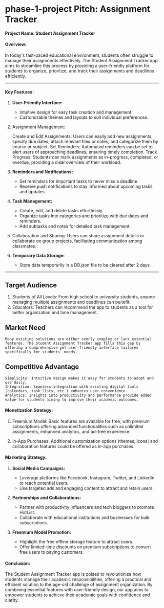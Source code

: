 # phase-1-project Pitch: Assignment Tracker

#### **Project Name:** Student Assignment Tracker 

#### **Overview:**

In today's fast-paced educational environment, students often struggle to manage their assignments effectively. The Student Assignment Tracker app aims to streamline this process by providing a user-friendly platform for students to organize, prioritize, and track their assignments and deadlines efficiently.

---

#### Key Features:

1. **User-Friendly Interface:**
   - Intuitive design for easy task creation and management.
   - Customizable themes and layouts to suit individual preferences.

2. Assignment Management:

    Create and Edit Assignments: Users can easily add new assignments, specify due dates, attach relevant files or notes, and categorize them by course or subject.
    Set Reminders: Automated reminders can be set to alert users of approaching deadlines, ensuring timely completion.
    Track Progress: Students can mark assignments as in-progress, completed, or overdue, providing a clear overview of their workload.


3. **Reminders and Notifications:**
   - Set reminders for important tasks to never miss a deadline.
   - Receive push notifications to stay informed about upcoming tasks and updates.


4. **Task Management:**
   - Create, edit, and delete tasks effortlessly.
   - Organize tasks into categories and prioritize with due dates and reminders.
   - Add subtasks and notes for detailed task management.

5. Collaboration and Sharing: 
Users can share assignment details or collaborate on group projects, facilitating communication among classmates.

6. **Temporary Data Storage:**
   - Store data temporarily in a DB.json file to be cleared after 2 days.

---


## Target Audience

1. Students of All Levels: From high school to university students, anyone managing multiple assignments and deadlines can benefit.
2. Educators: Teachers can recommend the app to students as a tool for better organization and time management.

    
## Market Need

    Many existing solutions are either overly complex or lack essential features. The Student Assignment Tracker app fills this gap by offering a comprehensive yet user-friendly interface tailored specifically for students' needs.



## Competitive Advantage

    Simplicity: Intuitive design makes it easy for students to adopt and use daily.
    Integration: Seamless integration with existing digital tools (calendars, task lists, etc.) enhances user convenience.
    Analytics: Insights into productivity and performance provide added value for students aiming to improve their academic outcomes.


#### **Monetization Strategy:**

1. Freemium Model: Basic features are available for free, with premium subscriptions offering advanced functionalities such as unlimited assignments, enhanced analytics, and ad-free experience.

2. In-App Purchases: Additional customization options (themes, icons) and collaboration features could be offered as in-app purchases.



#### Marketing Strategy:

1. **Social Media Campaigns:**
   - Leverage platforms like Facebook, Instagram, Twitter, and LinkedIn to reach potential users.
   - Use targeted ads and engaging content to attract and retain users.

2. **Partnerships and Collaborations:**
   - Partner with productivity influencers and tech bloggers to promote HotList.
   - Collaborate with educational institutions and businesses for bulk subscriptions.

3. **Freemium Model Promotion:**
   - Highlight the free offline storage feature to attract users.
   - Offer limited-time discounts on premium subscriptions to convert free users to paying customers.


#### Conclusion:

The Student Assignment Tracker app is poised to revolutionize how students manage their academic responsibilities, offering a practical and efficient solution to the age-old challenge of assignment organization. By combining essential features with user-friendly design, our app aims to empower students to achieve their academic goals with confidence and clarity.